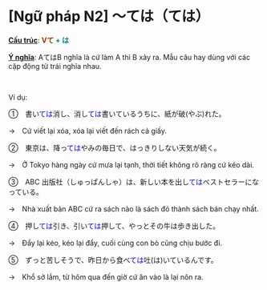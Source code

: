 # [Ngữ pháp N2] ～ては（ては）
<div class="entry-content">
<p><span style="text-decoration: underline;"><strong>Cấu trúc</strong></span>: <span style="color: #008080;"><strong><span style="color: #993300;">Vて</span> + は</strong></span></p>
<p><span style="text-decoration: underline;"><strong>Ý nghĩa</strong></span>: AてはB nghĩa là cứ làm A thì B xảy ra. Mẫu câu hay dùng với các cặp động từ trái nghĩa nhau.</p>
<p><!-- inside_article4_japanese_responsive --><br/>
<ins class="adsbygoogle adslot_1" data-ad-client="ca-pub-2233580070484357" data-ad-slot="4413057825" style="display: inline-block;"></ins><br/>
<script>// <![CDATA[
(adsbygoogle = window.adsbygoogle || []).push({});
// ]]&gt;</script></p>
<p>Ví dụ:</p>
<p>①　書い<span style="color: #0000ff;">ては</span>消し、消し<span style="color: #0000ff;">ては</span>書いているうちに、紙が破(やぶ)れた。</p>
<p>→　Cứ viết lại xóa, xóa lại viết đến rách cả giấy.</p>
<p>②　東京は、降っ<span style="color: #0000ff;">ては</span>やみの毎日で、はっきりしない天気が続く。</p>
<p>→　Ở Tokyo hàng ngày cứ mưa lại tạnh, thời tiết không rõ ràng cứ kéo dài.</p>
<p>③　ABC 出版社（しゅっぱんしゃ）は、新しい本を出し<span style="color: #0000ff;">ては</span>ベストセラーになっている。</p>
<p>→　Nhà xuất bản ABC cứ ra sách nào là sách đó thành sách bán chạy nhất.</p>
<p>④　押し<span style="color: #0000ff;">ては</span>引き、引い<span style="color: #0000ff;">ては</span>押して、やっとその牛は歩き出した。</p>
<p>→　Đẩy lại kéo, kéo lại đẩy, cuối cùng con bò cũng chịu bước đi.</p>
<p>⑤　ずっと苦しそうで、昨日から食べ<span style="color: #0000ff;">ては</span>吐(は)いているんです。</p>
<p>→　Khổ sở lắm, từ hôm qua đến giờ cứ ăn vào là lại nôn ra.</p>

</div>